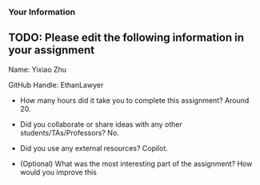 ### Your Information

## TODO: Please edit the following information in your assignment

Name: Yixiao Zhu

GitHub Handle: EthanLawyer

- How many hours did it take you to complete this assignment?
   Around 20.

- Did you collaborate or share ideas with any other students/TAs/Professors?
    No.

- Did you use any external resources?
   Copilot.

- (Optional) What was the most interesting part of the assignment? How would you improve this 
